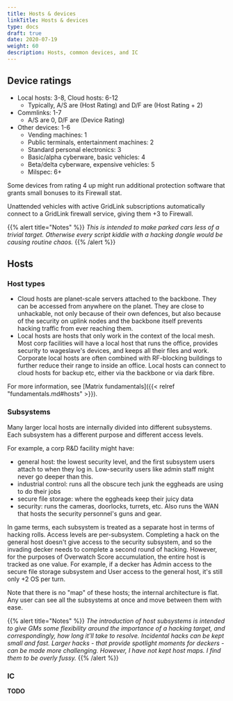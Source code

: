 ```yaml
---
title: Hosts & devices
linkTitle: Hosts & devices
type: docs
draft: true
date: 2020-07-19
weight: 60
description: Hosts, common devices, and IC
---
```



## Device ratings

* Local hosts: 3-8, Cloud hosts: 6-12
	* Typically, A/S are (Host Rating) and D/F are (Host Rating + 2)
* Commlinks: 1-7
	* A/S are 0, D/F are (Device Rating)
* Other devices: 1-6
	* Vending machines: 1
	* Public terminals, entertainment machines: 2
	* Standard personal electronics: 3
	* Basic/alpha cyberware, basic vehicles: 4
	* Beta/delta cyberware, expensive vehicles: 5
	* Milspec: 6+ 

Some devices from rating 4 up might run additional protection software that grants small bonuses to its Firewall stat.

Unattended vehicles with active GridLink subscriptions automatically connect to a GridLink firewall service, giving them +3 to Firewall.

{{% alert title="Notes" %}}
*This is intended to make parked cars less of a trivial target. Otherwise every script kiddie with a hacking dongle would be causing routine chaos.*
{{% /alert %}}

## Hosts

### Host types

* Cloud hosts are planet-scale servers attached to the backbone. They can be accessed from anywhere on the planet. They are close to unhackable, not only because of their own defences, but also because of the security on uplink nodes and the backbone itself prevents hacking traffic from ever reaching them.
* Local hosts are hosts that only work in the context of the local mesh. Most corp facilities will have a local host that runs the office, provides security to wageslave's devices, and keeps all their files and work. Corporate local hosts are often combined with RF-blocking buildings to further reduce their range to inside an office. Local hosts can connect to cloud hosts for backup etc, either via the backbone or via dark fibre.

For more information, see [Matrix fundamentals]({{< relref "fundamentals.md#hosts" >}}).

### Subsystems    

Many larger local hosts are internally divided into different subsystems. Each subsystem has a different purpose and different access levels.

For example, a corp R&D facility might have:

* general host: the lowest security level, and the first subsystem users attach to when they log in. Low-security users like admin staff might never go deeper than this.
* industrial control: runs all the obscure tech junk the eggheads are using to do their jobs
* secure file storage: where the eggheads keep their juicy data 
* security: runs the cameras, doorlocks, turrets, etc. Also runs the WAN that hosts the security personnel's guns and gear.

In game terms, each subsystem is treated as a separate host in terms of hacking rolls. Access levels are per-subsystem. Completing a hack on the general host doesn't give access to the security subsystem, and so the invading decker needs to complete a second round of hacking. However, for the purposes of Overwatch Score accumulation, the entire host is tracked as one value. For example, if a decker has Admin access to the secure file storage subsystem and User access to the general host, it's still only +2 OS per turn.

Note that there is no "map" of these hosts; the internal architecture is flat. Any user can see all the subsystems at once and move between them with ease.

{{% alert title="Notes" %}}
*The introduction of host subsystems is intended to give GMs some flexibility around the importance of a hacking target, and correspondingly, how long it'll take to resolve. Incidental hacks can be kept small and fast. Larger hacks - that provide spotlight moments for deckers - can be made more challenging. However, I have not kept host maps. I find them to be overly fussy.*
{{% /alert %}} 

### IC

**TODO**

